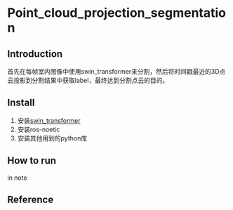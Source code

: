 # Point_cloud_projection_segmentation

## Introduction
首先在每帧室内图像中使用swin_transformer来分割，然后将时间戳最近的3D点云投影到分割结果中获取label，最终达到分割点云的目的。

## Install
1. 安装[swin_transformer](https://github.com/SwinTransformer/Swin-Transformer-Semantic-Segmentation)
2. 安装ros-noetic
3. 安装其他用到的python库

## How to run
in note

## Reference
